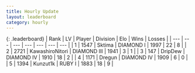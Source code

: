 ```yaml
---
title: Hourly Update
layout: leaderboard
category: hourly
---
```


{: .leaderboard}
| Rank | LV | Player | Division | Elo | Wins | Losses |
| --- | --- | --- | --- | --- | --- | --- |
| <span data-change="0">1</span> | 1547 | <span title="ID: 353063">Sktima</span> | DIAMOND I | <span data-change="41">1997</span> | <span data-change="5">22</span> | <span data-change="0">8</span> |
| <span data-change="0">2</span> | 2721 | <span title="ID: 164871">KawashiroNitori</span> | DIAMOND III | <span data-change="7">1941</span> | <span data-change="1">3</span> | <span data-change="0">1</span> |
| <span data-change="7">3</span> | 147 | <span title="ID: 649454">DripDew</span> | DIAMOND IV | <span data-change="67">1910</span> | <span data-change="5">18</span> | <span data-change="0">2</span> |
| <span data-change="-1">4</span> | 1171 | <span title="ID: 337810">Dregun</span> | DIAMOND IV | <span data-change="0">1909</span> | <span data-change="0">6</span> | <span data-change="0">0</span> |
| <span data-change="-1">5</span> | 1394 | <span title="ID: 392407">Kunzut1k</span> | RUBY I | <span data-change="-8">1883</span> | <span data-change="2">18</span> | <span data-change="3">9</span> |